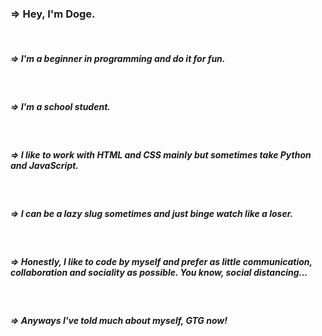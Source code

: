 <h3>=> Hey, I'm Doge.</h3>
<br>
<h5>=> I'm a beginner in programming and do it for fun.</h5>
<br>
<h5>=> I'm a school student.</h5>
<br>
<h5>=> I like to work with HTML and CSS mainly but sometimes take Python and JavaScript.</h5> 
<br>
<h5>=> I can be a lazy slug sometimes and just binge watch like a loser.</h5>
<br>
<h5>=> Honestly, I like to code by myself and prefer as little communication, collaboration and sociality as possible. You know, social distancing...</h5>
<br>
<h5>=> Anyways I've told much about myself, GTG now!</h5>

